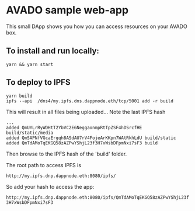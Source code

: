 # AVADO sample web-app

This small DApp shows you how you can access resources on your AVADO box.

## To install and run locally:

`yarn && yarn start`

## To deploy to IPFS

```
yarn build 
ipfs --api  /dns4/my.ipfs.dns.dappnode.eth/tcp/5001 add -r build
```

This will result in all files being uploaded... Note the last IPFS hash
```
...
added QmUYLrRyWDHtT2YbVC2E6NeggaonmpRtTpZSF4hDSrcfHE build/static/media
added QmSAPNfVGcaErgqh8ASdAU7rV4FojeArKKpn7WAtRkhLdU build/static
added QmTdAMoTqEKGQ58zAZPwYShjL23f3H7xWsbDFpmNxi7sF3 build
```

Then browse to the IPFS hash of the 'build' folder.

The root path to access IPFS is

`http://my.ipfs.dnp.dappnode.eth:8080/ipfs/`


So add your hash to access the app: 

`http://my.ipfs.dnp.dappnode.eth:8080/ipfs/QmTdAMoTqEKGQ58zAZPwYShjL23f3H7xWsbDFpmNxi7sF3`





